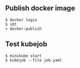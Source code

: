 ## Publish docker image
```
$ docker login
$ sbt
> docker:publish
```

## Test kubejob
```
$ minikube start
$ kubejob --file job.yaml
```


